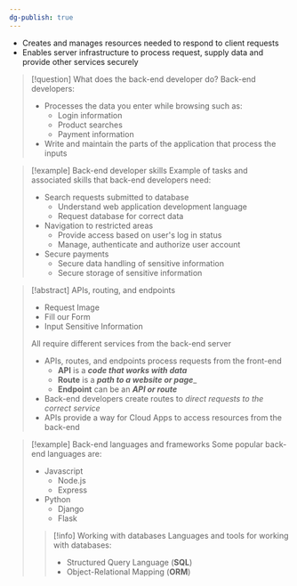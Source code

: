 ```yaml
---
dg-publish: true
---
```

- Creates and manages resources needed to respond to client requests
- Enables server infrastructure to process request, supply data and provide other services securely

> [!question] What does the back-end developer do?
> Back-end developers:
> - Processes the data you enter while browsing such as:
> 	- Login information
> 	- Product searches
> 	- Payment information
> - Write and maintain the parts of the application that process the inputs

> [!example] Back-end developer skills
> Example of tasks and associated skills that back-end developers need:
> 
> - Search requests submitted to database
> 	- Understand web application development language
> 	- Request database for correct data
> - Navigation to restricted areas
> 	- Provide access based on user's log in status
> 	- Manage, authenticate and authorize user account
> - Secure payments
> 	- Secure data handling of sensitive information
> 	- Secure storage of sensitive information

>[!abstract] APIs, routing, and endpoints
> - Request Image
> - Fill our Form
> - Input Sensitive Information
>   
> All require different services from the back-end server
> - APIs, routes, and endpoints process requests from the front-end
> 	- __API__ is a ___code that works with data___
> 	- __Route__ is a ___path to a website or page____
> 	- __Endpoint__ can be an ___API or route___
> - Back-end developers create routes to _direct requests to the correct service_
> - APIs provide a way for Cloud Apps to access resources from the back-end



> [!example] Back-end languages and frameworks
> Some popular back-end languages are:
> - Javascript
> 	- Node.js
> 	- Express
> - Python
> 	- Django
> 	- Flask
>> [!info] Working with databases
>> Languages and tools for working with databases:
>> - Structured Query Language (__SQL__)
>> - Object-Relational Mapping (__ORM__)



